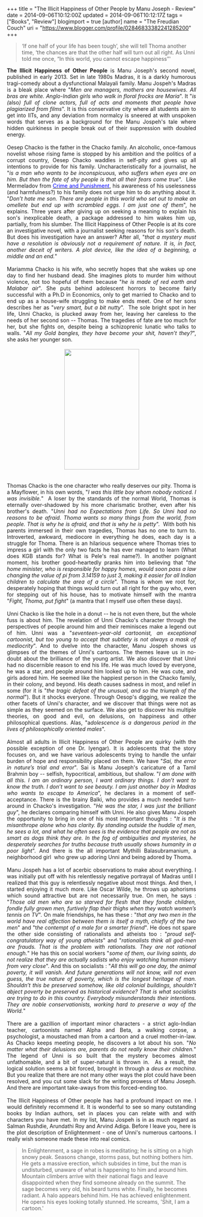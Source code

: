 +++
title = "The Illicit Happiness of Other People by Manu Joseph - Review"
date = 2014-09-06T10:12:00Z
updated = 2014-09-06T10:12:17Z
tags = ["Books", "Review"]
blogimport = true 
[author]
	name = "The Freudian Couch"
	uri = "https://www.blogger.com/profile/02846833382241285200"
+++

<div dir="ltr" style="text-align: left;" trbidi="on">
<blockquote class="tr_bq">
‘If one half of your life has been tough’, she will tell
Thoma another time, ‘the chances are that the other half will turn out all
right. As Unni told me once, “In this world, you cannot escape happiness”'</blockquote>
<div style="text-align: justify;">
<b>The Illicit Happiness of Other People</b> is Manu Joseph's second novel, published in early 2013. Set in late 1980s Madras, it is a darkly humorous tragi-comedy about a dysfunctional Malayali family. Manu Jospeh's Madras is a bleak place where "<i>Men are managers, mothers are housewives. All bras are
white. Anglo-Indian girls who walk in floral frocks are Maria</i>". It "<i>is (</i>also<i>) full of clone actors, full of acts and moments that
people have plagiarized from films</i>". It is this conservative city where all students aim to get into IITs, and any deviation from normalcy is sneered at with unspoken words that serves as a background for the Manu Jospeh's tale where hidden quirkiness in people break out of their suppression with doubled energy.</div>
<div style="text-align: justify;">
<br /></div>
<div style="text-align: justify;">
Oesep Chacko is the father in the Chacko family. An alcoholic, once-famous novelist whose rising fame is stopped by his ambition and the politics of a corrupt country, Oesep Chacko waddles in self-pity and gives up all intentions to provide for his family. Uncharacteristically for a journalist, he "<i>is a man who wants to be inconspicuous, who
suffers when eyes are on him. But then the fate of shy people is that all their
fears come true</i>". &nbsp;Like Mermeladov from <a href="http://adarsh89.blogspot.com/2014/07/thoughts-on-crime-and-punishment.html" target="_blank"><span style="color: blue;">Crime and Punishment</span></a>, his awareness of his uselessness (and harmfulness?) to his family does not urge him to do anything about it. "<i>Don’t hate me son. There are people in this world who set out to make an omellete but end up with scrambled eggs. I am just one of them</i>", he explains. Three years after giving up on seeking a meaning to explain his son's inexplicable death, a package addressed to him wakes him up, partially, from his slumber. The Illicit Happiness of Other People is at its core an investigative novel, with a journalist seeking reasons for his son's death. But does his investigation have an answer? After all, "<i>that a mystery must have a resolution is obviously not a
requirement of nature. It is, in fact, another deceit of writers. A plot
device, like the idea of a beginning, a middle and an end.</i>"&nbsp;</div>
<div class="MsoNormal">
<o:p></o:p></div>
<div style="text-align: justify;">
<br /></div>
<div style="text-align: justify;">
Mariamma Chacko is his wife, who secretly hopes that she wakes up one day to find her husband dead. She imagines plots to murder him without violence, not too hopeful of them because "<i>he is made of red earth and Malabar air</i>". She puts behind adolescent horrors to become fairly successful with a Ph.D in Economics, only to get married to Chacko and to end up as a house-wife struggling to make ends meet. One of her sons describes her as "<i>very smart, but a bit nutty</i>". &nbsp;The sole bright spot in her life, Unni Chacko, is plucked away from her, leaving her careless to the needs of her second son -- Thomas. The tragedies of fate are too much for her, but she fights on, despite being a schizoprenic lunatic who talks to walls. "<i>All my Gold bangles, they have become your shit, haven’t
they?</i>", she asks her younger son.&nbsp;</div>
<div style="text-align: justify;">
<br /></div>
<div class="separator" style="clear: both; text-align: center;">
<a href="https://blogger.googleusercontent.com/img/b/R29vZ2xl/AVvXsEgMwMXWWAk7OEvn-nGcs-wzC1UGdh4Uef-HKCcaffQdveqUlavV2O2V4-JfqyybR_Yh-xxdznzO0L_hyphenhyphen0-hWgCGly0xobNhrsuRkUKdRzjZ6nUqZWnhXzA5-_3Y6DRasiVCqvBiwlB9tSUb/s1600/Illicit+Happiness.jpg" imageanchor="1" style="margin-left: 1em; margin-right: 1em;"><img border="0" src="https://blogger.googleusercontent.com/img/b/R29vZ2xl/AVvXsEgMwMXWWAk7OEvn-nGcs-wzC1UGdh4Uef-HKCcaffQdveqUlavV2O2V4-JfqyybR_Yh-xxdznzO0L_hyphenhyphen0-hWgCGly0xobNhrsuRkUKdRzjZ6nUqZWnhXzA5-_3Y6DRasiVCqvBiwlB9tSUb/s1600/Illicit+Happiness.jpg" height="320" width="199" /></a></div>
<div style="text-align: justify;">
<br /></div>
<div style="text-align: justify;">
<br /></div>
<div style="text-align: justify;">
Thomas Chacko is the one character who really deserves our pity. Thoma is a Mayflower, in his own words, "<i>I was this little boy whom nobody noticed. I was invisible.</i>" &nbsp;A loser by the standards of the normal World, Thomas is eternally over-shadowed by his more charismatic brother, even after his brother's death. "<i>Unni had no Expectations from Life. So Unni had no reasons
to be afraid. Thoma wants so many things from the world, from people. That is
why he is afraid, and that is why he is petty</i>". &nbsp;With both his parents immersed in their own tragedies, Thomas has no one to turn to. Introverted, awkward, mediocore in everything he does, each day is a struggle for Thoma. There is an hilarious sequence where Thomas tries to impress a girl with the only two facts he has ever managed to learn (What does KGB stands for? What is Pele's real name?). In another poignant moment, his brother good-heartedly pranks him into believing that "<i>the home minister, who is responsible for happy homes, would soon pass a law changing the value of pi from 3.14159 to just 3, making it easier for all Indian children to calculate the area of a circle</i>". Thoma is whom we root for, desperately hoping that things would turn out all right for the guy who, even for stepping out of his house, has to motivate himself with the mantra "<i>Fight, Thoma, put fight</i>" (a mantra that I myself use often these days).</div>
<div style="text-align: justify;">
<br /></div>
<div style="text-align: justify;">
Unni Chacko is like the hole in a donut -- he is not even there, but the whole fuss is about him. The revelation of Unni Chacko's character through the perspectives of people around him and their reminisces make a legend out of him. Unni was a "<i>seventeen-year-old cartoonist, an exceptional cartoonist,
but too young to accept that subtlety is not always a mask of mediocrity</i>". And to dvelve into the character, Manu Jospeh shows us glimpses of the themes of Unni's cartoons. The themes leave us in no-doubt about the brilliance of the young artist. We also discover that Unni had no discernible reason to end his life. He was much loved by everyone, he was a star, and people around him looked up to him. He was cute, and girls adored him. He seemed like the happiest person in the Chacko family, in their colony, and beyond. His death causes sadness in most, and relief in some (for it is "<i>the tragic defeat of the unusual, and so the triumph of the
normal</i>"). But it shocks everyone. Through Oesop's digging, we realize the other facets of Unni's character, and we discover that things were not as simple as they seemed on the surface. We also get to discover his multiple theories, on good and evil, on delusions, on happiness and other philosophical questions. Alas, "a<i>dolescence is a dangerous period in the lives of
philosophically oriented males</i>".</div>
<div style="text-align: justify;">
<br /></div>
<div style="text-align: justify;">
Almost all adults in Illicit Happiness of Other People are quirky (with the possible exception of one Dr. Iyengar). It is adolescents that the story focuses on, and we have various adolescents trying to handle the unfair burden of hope and responsibility placed on them. We have "<i>Sai, the error in nature’s trial and error</i>". Sai is Manu Joseph's caricature of a Tamil Brahmin boy -- selfish, hypocritical, ambitious, but shallow. "<i>I am done with all this. I am an ordinary person, I want ordinary things. I don’t want to know the truth. I don’t want to see beauty. I am just another boy in Madras who wants to escape to America</i>", he declares in a moment of self-acceptance. There is the brainy Balki, who provides a much needed turn-around in Chacko's investigation. "<i>He was the star, I was just the brilliant guy</i>", he declares comparing himself with Unni. He also gives Manu Jospeh the opportunity to bring in one of his most important thoughts : "<i>It is the misanthrope alone who has clarity. By standing outside the huddle of men, he sees a lot, and what he often sees is the evidence that people are not as smart as dogs think they are. In the fog of ambiguities and mysteries, he desperately searches for truths because truth usually shows humanity in a poor light</i>". And there is the all important Mythilli Balasubramanium, a neighborhood girl &nbsp;who grew up adoring Unni and being adored by Thoma.&nbsp;</div>
<div style="text-align: justify;">
<br /></div>
<div style="text-align: justify;">
Manu Jospeh has a lot of acerbic observations to make about everything. I was initially put off with his relentlessly negative portrayal of Madras until I realized that this guy is relentlessly negative about most things. And then, I started enjoying it much more. Like Oscar Wilde, he throws up aphorisms which sound attractive but are not necessarily true. On men, he says : "<i>Those old men who are so starved for flesh that they fondle
children, fondle fully grown men, furtively flap their thighs when they watch
women’s tennis on TV</i>". On male friendships, he has these : "<i>that any two men in the world have real affection between
them is itself a myth, chiefly of the two men</i>" and "t<i>he contempt of a male for a smarter friend</i>". He does not spare the other side consisting of rationalists and atheists too : "<i>proud self-congratulatory way of young atheists</i>" and "<i>rationalists think all god-men are frauds. That is the
problem with rationalists. They are not rational enough.</i>" He has this on social workers "<i>some of them, our living saints, do not realize that they are actually sadists who enjoy watching human misery from very close</i>". And this on socialists : "<i>All this will go one day, the animal poverty, it will vanish. And future generations will not know, will not even guess, the true nature of poverty, which is the longest heritage of man. Shouldn’t this be preserved somehow, like old colonial buildings, shouldn’t abject poverty be preserved as historical evidence? That is what socialists are trying to do in this country. Everybody misunderstands their intentions. They are noble conservationists, working hard to preserve a way of the World.</i>"</div>
<div class="MsoNormal">
<o:p></o:p></div>
<div class="MsoNormal">
<o:p></o:p></div>
<div class="MsoNormal">
<o:p></o:p></div>
<div class="MsoNormal">
<o:p></o:p></div>
<div class="MsoNormal">
<o:p></o:p></div>
<div style="text-align: justify;">
<br /></div>
<div style="text-align: justify;">
There are a gazillion of important minor characters - a strict aglo-Indian teacher, cartoonists named Alpha and Beta, a walking corpse, a psychologist, a moustached man from a cartoon and a cruel mother-in-law. As Chacko keeps meeting people, he discovers a lot about his son. "<i>No matter what their delusions are, parents do not really
know their children.</i>" The legend of Unni is so built that the mystery becomes almost unfathomable, and a bit of super-natural is thrown in. &nbsp;As a result, the logical solution seems a bit forced, brought in through a <i>deus ex machina</i>. But you realize that there are not many other ways the plot could have been resolved, and you cut some slack for the writing prowess of Manu Joseph. And there are important take-aways from this forced-ending too.</div>
<div style="text-align: justify;">
<br /></div>
<div style="text-align: justify;">
The Illicit Happiness of Other people has had a profound impact on me. I would definitely recommend it. It is wonderful to see so many outstanding books by Indian authors, set in places you can relate with and with characters you have met. In my list, Manu Jospeh is in as much regard as Salman Rushdie, Arundathi Roy and Arvind Adiga. Before I leave you, here is the plot description of Enlightenment - one of Unni's numerous cartoons. I really wish someone made these into real comics.</div>
<blockquote class="tr_bq">
In Enlightenment, a sage in robes is meditating; he is sitting on a high snowy peak. Seasons change, storms pass, but nothing bothers him. He gets a massive erection, which subsides in time, but the man is undisturbed, unaware of what is happening to him and around him. Mountain climbers arrive with their national flags and leave disappointed when they find someone already on the summit. The sage becomes very old, his beard turns white. Finally, he becomes radiant. A halo appears behind him. He has achieved enlightenment. He opens his eyes looking totally stunned. He screams, 'Shit, I am a cartoon.'</blockquote>
<div class="MsoNormal">
<o:p></o:p></div>
<div class="MsoNormal">
<o:p></o:p></div>
</div>

